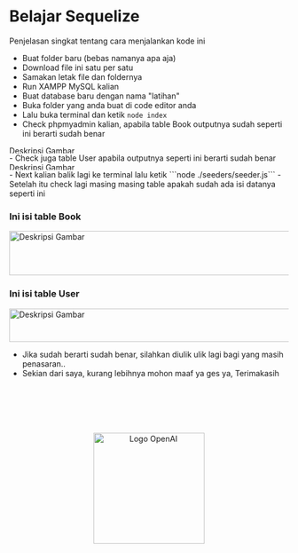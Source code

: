 # Belajar Sequelize

Penjelasan singkat tentang cara menjalankan kode ini

- Buat folder baru (bebas namanya apa aja)
- Download file ini satu per satu
- Samakan letak file dan foldernya
- Run XAMPP MySQL kalian
- Buat database baru dengan nama "latihan"
- Buka folder yang anda buat di code editor anda
- Lalu buka terminal dan ketik
```node index```
- Check phpmyadmin kalian, apabila table Book outputnya sudah seperti ini berarti sudah benar
<img src="https://i.ibb.co.com/D7ZZ0VP/image.png" alt="Deskripsi Gambar" width="2000" height="13"/> 
- Check juga table User apabila outputnya seperti ini berarti sudah benar <img src="https://i.ibb.co.com/nqGkszD/image.png" alt="Deskripsi Gambar" width="2000" height="13"/>
- Next kalian balik lagi ke terminal lalu ketik 
```node ./seeders/seeder.js```
- Setelah itu check lagi masing masing table apakah sudah ada isi datanya seperti ini

### Ini isi table Book
<img src="https://i.ibb.co.com/7yKvm6B/image.png" alt="Deskripsi Gambar" width="2000" height="80"/>

### Ini isi table User
<img src="https://i.ibb.co.com/HCXHFrW/image.png" alt="Deskripsi Gambar" width="2000" height="60"/>

- Jika sudah berarti sudah benar, silahkan diulik ulik lagi bagi yang masih penasaran..
- Sekian dari saya, kurang lebihnya mohon maaf ya ges ya, Terimakasih
<br>
<br>
<br>
<br>
<br>

<div align="center">
  <img src="https://i.ibb.co.com/zrq6vb8/bims-logo-transformed.jpg" alt="Logo OpenAI" width="200"/>
</div>


